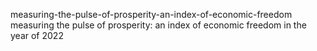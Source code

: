 measuring-the-pulse-of-prosperity-an-index-of-economic-freedom
measuring the pulse of prosperity: an index of economic freedom in the year of 2022
